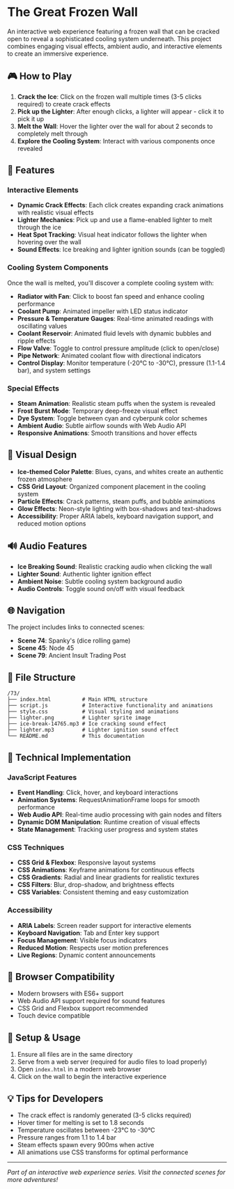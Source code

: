 # The Great Frozen Wall

An interactive web experience featuring a frozen wall that can be cracked open to reveal a sophisticated cooling system underneath. This project combines engaging visual effects, ambient audio, and interactive elements to create an immersive experience.

## 🎮 How to Play

1. **Crack the Ice**: Click on the frozen wall multiple times (3-5 clicks required) to create crack effects
2. **Pick up the Lighter**: After enough clicks, a lighter will appear - click it to pick it up
3. **Melt the Wall**: Hover the lighter over the wall for about 2 seconds to completely melt through
4. **Explore the Cooling System**: Interact with various components once revealed

## 🔧 Features

### Interactive Elements
- **Dynamic Crack Effects**: Each click creates expanding crack animations with realistic visual effects
- **Lighter Mechanics**: Pick up and use a flame-enabled lighter to melt through the ice
- **Heat Spot Tracking**: Visual heat indicator follows the lighter when hovering over the wall
- **Sound Effects**: Ice breaking and lighter ignition sounds (can be toggled)

### Cooling System Components
Once the wall is melted, you'll discover a complete cooling system with:

- **Radiator with Fan**: Click to boost fan speed and enhance cooling performance
- **Coolant Pump**: Animated impeller with LED status indicator
- **Pressure & Temperature Gauges**: Real-time animated readings with oscillating values
- **Coolant Reservoir**: Animated fluid levels with dynamic bubbles and ripple effects
- **Flow Valve**: Toggle to control pressure amplitude (click to open/close)
- **Pipe Network**: Animated coolant flow with directional indicators
- **Control Display**: Monitor temperature (-20°C to -30°C), pressure (1.1-1.4 bar), and system settings

### Special Effects
- **Steam Animation**: Realistic steam puffs when the system is revealed
- **Frost Burst Mode**: Temporary deep-freeze visual effect
- **Dye System**: Toggle between cyan and cyberpunk color schemes
- **Ambient Audio**: Subtle airflow sounds with Web Audio API
- **Responsive Animations**: Smooth transitions and hover effects

## 🎨 Visual Design

- **Ice-themed Color Palette**: Blues, cyans, and whites create an authentic frozen atmosphere
- **CSS Grid Layout**: Organized component placement in the cooling system
- **Particle Effects**: Crack patterns, steam puffs, and bubble animations
- **Glow Effects**: Neon-style lighting with box-shadows and text-shadows
- **Accessibility**: Proper ARIA labels, keyboard navigation support, and reduced motion options

## 🔊 Audio Features

- **Ice Breaking Sound**: Realistic cracking audio when clicking the wall
- **Lighter Sound**: Authentic lighter ignition effect
- **Ambient Noise**: Subtle cooling system background audio
- **Audio Controls**: Toggle sound on/off with visual feedback

## 🌐 Navigation

The project includes links to connected scenes:
- **Scene 74**: Spanky's (dice rolling game)
- **Scene 45**: Node 45
- **Scene 79**: Ancient Insult Trading Post

## 📁 File Structure

```
/73/
├── index.html          # Main HTML structure
├── script.js           # Interactive functionality and animations
├── style.css           # Visual styling and animations
├── lighter.png         # Lighter sprite image
├── ice-break-14765.mp3 # Ice cracking sound effect
├── lighter.mp3         # Lighter ignition sound effect
└── README.md           # This documentation
```

## 🚀 Technical Implementation

### JavaScript Features
- **Event Handling**: Click, hover, and keyboard interactions
- **Animation Systems**: RequestAnimationFrame loops for smooth performance
- **Web Audio API**: Real-time audio processing with gain nodes and filters
- **Dynamic DOM Manipulation**: Runtime creation of visual effects
- **State Management**: Tracking user progress and system states

### CSS Techniques
- **CSS Grid & Flexbox**: Responsive layout systems
- **CSS Animations**: Keyframe animations for continuous effects
- **CSS Gradients**: Radial and linear gradients for realistic textures
- **CSS Filters**: Blur, drop-shadow, and brightness effects
- **CSS Variables**: Consistent theming and easy customization

### Accessibility
- **ARIA Labels**: Screen reader support for interactive elements
- **Keyboard Navigation**: Tab and Enter key support
- **Focus Management**: Visible focus indicators
- **Reduced Motion**: Respects user motion preferences
- **Live Regions**: Dynamic content announcements

## 🎯 Browser Compatibility

- Modern browsers with ES6+ support
- Web Audio API support required for sound features
- CSS Grid and Flexbox support recommended
- Touch device compatible

## 🔧 Setup & Usage

1. Ensure all files are in the same directory
2. Serve from a web server (required for audio files to load properly)
3. Open `index.html` in a modern web browser
4. Click on the wall to begin the interactive experience

## 💡 Tips for Developers

- The crack effect is randomly generated (3-5 clicks required)
- Hover timer for melting is set to 1.8 seconds
- Temperature oscillates between -23°C to -30°C
- Pressure ranges from 1.1 to 1.4 bar
- Steam effects spawn every 900ms when active
- All animations use CSS transforms for optimal performance

---

*Part of an interactive web experience series. Visit the connected scenes for more adventures!*
